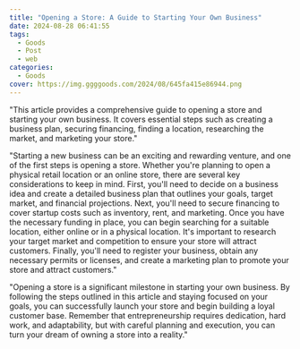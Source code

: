 ```yaml
---
title: "Opening a Store: A Guide to Starting Your Own Business"
date: 2024-08-28 06:41:55
tags:
  - Goods
  - Post
  - web
categories:
  - Goods
cover: https://img.ggggoods.com/2024/08/645fa415e86944.png
---
```


"This article provides a comprehensive guide to opening a store and starting your own business. It covers essential steps such as creating a business plan, securing financing, finding a location, researching the market, and marketing your store."

"Starting a new business can be an exciting and rewarding venture, and one of the first steps is opening a store. Whether you're planning to open a physical retail location or an online store, there are several key considerations to keep in mind. First, you'll need to decide on a business idea and create a detailed business plan that outlines your goals, target market, and financial projections. Next, you'll need to secure financing to cover startup costs such as inventory, rent, and marketing. Once you have the necessary funding in place, you can begin searching for a suitable location, either online or in a physical location. It's important to research your target market and competition to ensure your store will attract customers. Finally, you'll need to register your business, obtain any necessary permits or licenses, and create a marketing plan to promote your store and attract customers."

"Opening a store is a significant milestone in starting your own business. By following the steps outlined in this article and staying focused on your goals, you can successfully launch your store and begin building a loyal customer base. Remember that entrepreneurship requires dedication, hard work, and adaptability, but with careful planning and execution, you can turn your dream of owning a store into a reality."

